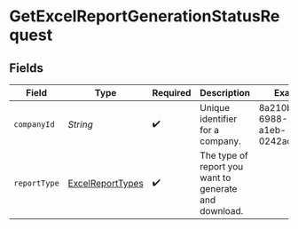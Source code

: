 # GetExcelReportGenerationStatusRequest


## Fields

| Field                                                       | Type                                                        | Required                                                    | Description                                                 | Example                                                     |
| ----------------------------------------------------------- | ----------------------------------------------------------- | ----------------------------------------------------------- | ----------------------------------------------------------- | ----------------------------------------------------------- |
| `companyId`                                                 | *String*                                                    | :heavy_check_mark:                                          | Unique identifier for a company.                            | 8a210b68-6988-11ed-a1eb-0242ac120002                        |
| `reportType`                                                | [ExcelReportTypes](../../models/shared/ExcelReportTypes.md) | :heavy_check_mark:                                          | The type of report you want to generate and download.       |                                                             |